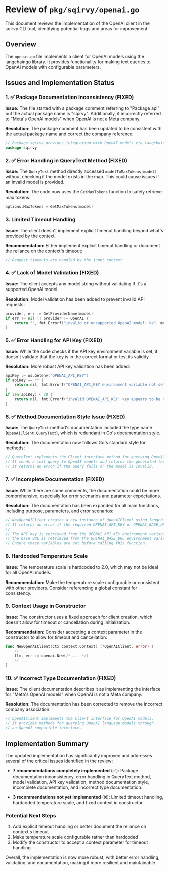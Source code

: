 # Review of `pkg/sqirvy/openai.go`

This document reviews the implementation of the OpenAI client in the sqirvy CLI tool, identifying potential bugs and areas for improvement.

## Overview

The `openai.go` file implements a client for OpenAI models using the langchaingo library. It provides functionality for making text queries to OpenAI models with configurable parameters.

## Issues and Implementation Status

### 1. ✅ Package Documentation Inconsistency (FIXED)

**Issue:** The file started with a package comment referring to "Package api" but the actual package name is "sqirvy". Additionally, it incorrectly referred to "Meta's OpenAI models" when OpenAI is not a Meta company.

**Resolution:** The package comment has been updated to be consistent with the actual package name and correct the company reference:

```go
// Package sqirvy provides integration with OpenAI models via langchaingo.
package sqirvy
```

### 2. ✅ Error Handling in QueryText Method (FIXED)

**Issue:** The `QueryText` method directly accessed `modelToMaxTokens[model]` without checking if the model exists in the map. This could cause issues if an invalid model is provided.

**Resolution:** The code now uses the `GetMaxTokens` function to safely retrieve max tokens:

```go
options.MaxTokens = GetMaxTokens(model)
```

### 3. Limited Timeout Handling

**Issue:** The client doesn't implement explicit timeout handling beyond what's provided by the context.

**Recommendation:** Either implement explicit timeout handling or document the reliance on the context's timeout:

```go
// Request timeouts are handled by the input context
```

### 4. ✅ Lack of Model Validation (FIXED)

**Issue:** The client accepts any model string without validating if it's a supported OpenAI model.

**Resolution:** Model validation has been added to prevent invalid API requests:

```go
provider, err := GetProviderName(model)
if err != nil || provider != OpenAI {
    return "", fmt.Errorf("invalid or unsupported OpenAI model: %s", model)
}
```

### 5. ✅ Error Handling for API Key (FIXED)

**Issue:** While the code checks if the API key environment variable is set, it doesn't validate that the key is in the correct format or test its validity.

**Resolution:** More robust API key validation has been added:

```go
apiKey := os.Getenv("OPENAI_API_KEY")
if apiKey == "" {
    return nil, fmt.Errorf("OPENAI_API_KEY environment variable not set")
}
if len(apiKey) < 20 {
    return nil, fmt.Errorf("invalid OPENAI_API_KEY: key appears to be too short")
}
```

### 6. ✅ Method Documentation Style Issue (FIXED)

**Issue:** The `QueryText` method's documentation included the type name (`OpenAIClient.QueryText`), which is redundant in Go's documentation style.

**Resolution:** The documentation now follows Go's standard style for methods:

```go
// QueryText implements the Client interface method for querying OpenAI models.
// It sends a text query to OpenAI models and returns the generated text response.
// It returns an error if the query fails or the model is invalid.
```

### 7. ✅ Incomplete Documentation (FIXED)

**Issue:** While there are some comments, the documentation could be more comprehensive, especially for error scenarios and parameter expectations.

**Resolution:** The documentation has been expanded for all main functions, including purpose, parameters, and error scenarios:

```go
// NewOpenAIClient creates a new instance of OpenAIClient using langchaingo.
// It returns an error if the required OPENAI_API_KEY or OPENAI_BASE_URL environment variables are not set.
//
// The API key is retrieved from the OPENAI_API_KEY environment variable and
// the base URL is retrieved from the OPENAI_BASE_URL environment variable.
// Ensure these variables are set before calling this function.
```

### 8. Hardcoded Temperature Scale

**Issue:** The temperature scale is hardcoded to 2.0, which may not be ideal for all OpenAI models.

**Recommendation:** Make the temperature scale configurable or consistent with other providers. Consider referencing a global constant for consistency.

### 9. Context Usage in Constructor

**Issue:** The constructor uses a fixed approach for client creation, which doesn't allow for timeout or cancellation during initialization.

**Recommendation:** Consider accepting a context parameter in the constructor to allow for timeout and cancellation:

```go
func NewOpenAIClient(ctx context.Context) (*OpenAIClient, error) {
    // ...
    llm, err := openai.New(/* ... */)
    // ...
}
```

### 10. ✅ Incorrect Type Documentation (FIXED)

**Issue:** The client documentation describes it as implementing the interface for "Meta's OpenAI models" when OpenAI is not a Meta company.

**Resolution:** The documentation has been corrected to remove the incorrect company association:

```go
// OpenAIClient implements the Client interface for OpenAI models.
// It provides methods for querying OpenAI language models through
// an OpenAI-compatible interface.
```

## Implementation Summary

The updated implementation has significantly improved and addresses several of the critical issues identified in the review:

- **7 recommendations completely implemented** (✅): Package documentation inconsistency, error handling in QueryText method, model validation, API key validation, method documentation style, incomplete documentation, and incorrect type documentation.

- **3 recommendations not yet implemented** (❌): Limited timeout handling, hardcoded temperature scale, and fixed context in constructor.

### Potential Next Steps

1. Add explicit timeout handling or better document the reliance on context's timeout
2. Make temperature scale configurable rather than hardcoded
3. Modify the constructor to accept a context parameter for timeout handling

Overall, the implementation is now more robust, with better error handling, validation, and documentation, making it more resilient and maintainable.
